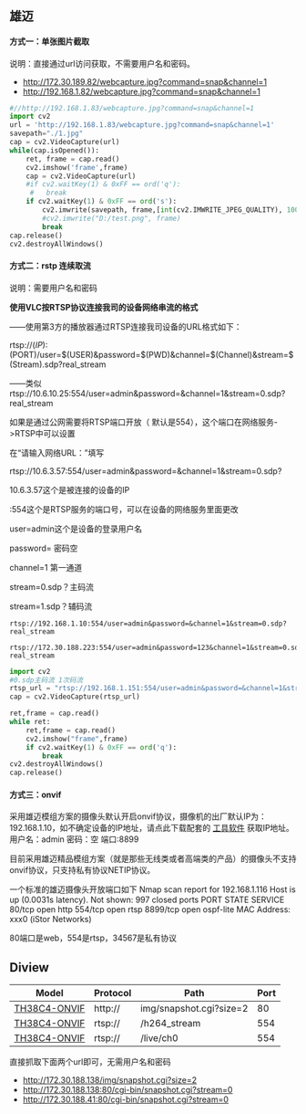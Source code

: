 ## 雄迈

#### 方式一：单张图片截取

说明：直接通过url访问获取，不需要用户名和密码。

- http://172.30.189.82/webcapture.jpg?command=snap&channel=1
- http://192.168.1.82/webcapture.jpg?command=snap&channel=1

```python
#//http://192.168.1.83/webcapture.jpg?command=snap&channel=1
import cv2
url = 'http://192.168.1.83/webcapture.jpg?command=snap&channel=1'
savepath="./1.jpg"
cap = cv2.VideoCapture(url)
while(cap.isOpened()):
    ret, frame = cap.read()
    cv2.imshow('frame',frame)
    cap = cv2.VideoCapture(url)
    #if cv2.waitKey(1) & 0xFF == ord('q'):
     #   break
    if cv2.waitKey(1) & 0xFF == ord('s'):
        cv2.imwrite(savepath, frame,[int(cv2.IMWRITE_JPEG_QUALITY), 100])
        #cv2.imwrite("D:/test.png", frame)
        break
cap.release()
cv2.destroyAllWindows()
```

#### 方式二：rstp 连续取流

说明：需要用户名和密码

**使用VLC按RTSP协议连接我司的设备网络串流的格式**

——使用第3方的播放器通过RTSP连接我司设备的URL格式如下：

rtsp://$(IP):$(PORT)/user=$(USER)&password=$(PWD)&channel=$(Channel)&stream=$(Stream).sdp?real_stream

——类似rtsp://10.6.10.25:554/user=admin&password=&channel=1&stream=0.sdp?real_stream

如果是通过公网需要将RTSP端口开放（ 默认是554），这个端口在网络服务->RTSP中可以设置

在“请输入网络URL：”填写

rtsp://10.6.3.57:554/user=admin&password=&channel=1&stream=0.sdp?

10.6.3.57这个是被连接的设备的IP

:554这个是RTSP服务的端口号，可以在设备的网络服务里面更改

user=admin这个是设备的登录用户名

password= 密码空

channel=1 第一通道

stream=0.sdp？主码流

stream=1.sdp？辅码流

```
rtsp://192.168.1.10:554/user=admin&password=&channel=1&stream=0.sdp?real_stream

rtsp://172.30.188.223:554/user=admin&password=123&channel=1&stream=0.sdp?real_stream
```



```python
import cv2
#0.sdp主码流 1次码流
rtsp_url = "rtsp://192.168.1.151:554/user=admin&password=&channel=1&stream=0.sdp?"
cap = cv2.VideoCapture(rtsp_url)

ret,frame = cap.read()
while ret:
    ret,frame = cap.read()
    cv2.imshow("frame",frame)
    if cv2.waitKey(1) & 0xFF == ord('q'):
        break
cv2.destroyAllWindows()
cap.release()
```


#### 方式三：onvif

采用雄迈模组方案的摄像头默认开启onvif协议，摄像机的出厂默认IP为：192.168.1.10，如不确定设备的IP地址，请点此下载配套的 [工具软件](https://www.xiongmaitech.com/service/down_detail/83/856) 获取IP地址。
用户名：admin 密码：空 端口:8899

目前采用雄迈精品模组方案（就是那些无线类或者高端类的产品）的摄像头不支持onvif协议，只支持私有协议NETIP协议。

一个标准的雄迈摄像头开放端口如下
Nmap scan report for 192.168.1.116
Host is up (0.0031s latency).
Not shown: 997 closed ports
PORT     STATE SERVICE
80/tcp   open  http
554/tcp  open  rtsp
8899/tcp open  ospf-lite
MAC Address: xxx0 (iStor Networks)

80端口是web，554是rtsp，34567是私有协议

## Diview

| Model                                                      | Protocol | Path                    | Port |
| ---------------------------------------------------------- | -------- | ----------------------- | ---- |
| [TH38C4-ONVIF](https://camlytics.com/camera/amopm#myModal) | http://  | img/snapshot.cgi?size=2 | 80   |
| [TH38C4-ONVIF](https://camlytics.com/camera/amopm#myModal) | rtsp://  | /h264_stream            | 554  |
| [TH38C4-ONVIF](https://camlytics.com/camera/amopm#myModal) | rtsp://  | /live/ch0               | 554  |

直接抓取下面两个url即可，无需用户名和密码

- http://172.30.188.138/img/snapshot.cgi?size=2
- http://172.30.188.138:80/cgi-bin/snapshot.cgi?stream=0 
- http://172.30.188.41:80/cgi-bin/snapshot.cgi?stream=0

